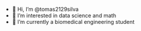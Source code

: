 - 👋 Hi, I’m @tomas2129silva
- 👀 I’m interested in data science and math
- 🌱 I’m currently a biomedical engineering student

<!---
tomas2129silva/tomas2129silva is a ✨ special ✨ repository because its `README.md` (this file) appears on your GitHub profile.
You can click the Preview link to take a look at your changes.
--->
